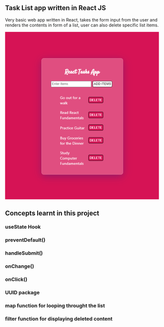 ## Task List app written in React JS

Very basic web app written in React, takes the form input from the user and renders the contents in form of a list, user can also delete specific list items.

<img src="demo_screenshot.png">

## Concepts learnt in this project

### useState Hook
### preventDefault()
### handleSubmit() 
### onChange() 
### onClick() 
### UUID package
### map function for looping throught the list
### filter function for displaying deleted content
